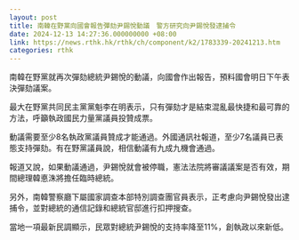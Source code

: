 ```yaml
---
layout: post
title: 南韓在野黨向國會報告彈劾尹錫悅動議　警方研究向尹錫悅發逮捕令
date: 2024-12-13 14:27:36.000000000 +08:00
link: https://news.rthk.hk/rthk/ch/component/k2/1783339-20241213.htm
categories: rthk
---
```


南韓在野黨就再次彈劾總統尹錫悅的動議，向國會作出報告，預料國會明日下午表決彈劾議案。

最大在野黨共同民主黨黨魁李在明表示，只有彈劾才是結束混亂最快捷和最可靠的方法，呼籲執政國民力量黨議員投贊成票。

動議需要至少8名執政黨議員贊成才能通過。外國通訊社報道，至少7名議員已表態支持彈劾。有在野黨議員說，相信動議有九成九機會通過。

報道又說，如果動議通過，尹錫悅就會被停職，憲法法院將審議議案是否有效，期間總理韓悳洙將擔任臨時總統。

另外，南韓警察廳下屬國家調查本部特別調查團官員表示，正考慮向尹錫悅發出逮捕令，並對總統的通信記錄和總統官邸進行扣押搜查。

當地一項最新民調顯示，民眾對總統尹錫悅的支持率降至11%，創執政以來新低。
